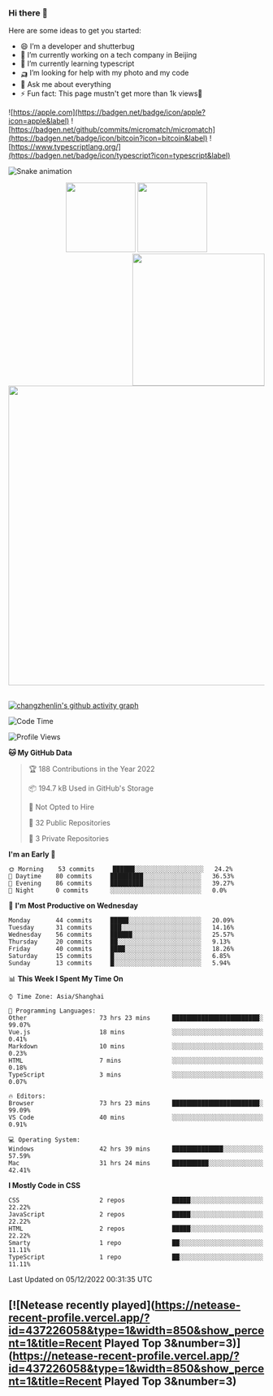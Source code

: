 
### Hi there 👋


Here are some ideas to get you started:

- 😄 I’m a developer and shutterbug
- 🔭 I’m currently working on a tech company in Beijing
- 🌱 I’m currently learning typescript
- 🛺 I’m looking for help with my photo and my code
- 💬 Ask me about everything
- ⚡ Fun fact: This page mustn't get more than 1k views🤣

![https://apple.com](https://badgen.net/badge/icon/apple?icon=apple&label)
![https://badgen.net/github/commits/micromatch/micromatch](https://badgen.net/badge/icon/bitcoin?icon=bitcoin&label)
![https://www.typescriptlang.org/](https://badgen.net/badge/icon/typescript?icon=typescript&label)




![Snake animation](https://github.com/changzhenlin/changzhenlin/blob/output/github-contribution-grid-snake.svg)

<!-- GitHub数据统计 -->
<div align="center">
  <img height="137px" src="https://github-readme-stats.vercel.app/api?username=changzhenlin&hide_title=true&hide_border=true&show_icons=trueline_height=21&text_color=000&icon_color=000&theme=graywhite" />
  <img height="137px" src="https://github-readme-stats.vercel.app/api/top-langs/?username=changzhenlin&hide_title=true&hide_border=true&layout=compact&langs_count=6&text_color=000&icon_color=fff&theme=graywhite" />
</div>

<!-- 连续提交代码天数记录 -->
<div align="center">
  <img style="float:right" width="260" src="https://media.giphy.com/media/G90BPjJbzidJIbVs54/giphy.gif" />
  <img width="590" src="https://github-readme-streak-stats.herokuapp.com/?user=changzhenlin&hide_border=true" />
</div>
<br>

[![changzhenlin's github activity graph](https://activity-graph.herokuapp.com/graph?username=changzhenlin&theme=dracula)](https://github.com/changzhenlin)


<!--START_SECTION:waka-->
![Code Time](http://img.shields.io/badge/Code%20Time-2%2C309%20hrs%2046%20mins-blue)

![Profile Views](http://img.shields.io/badge/Profile%20Views-749-blue)

**🐱 My GitHub Data** 

> 🏆 188 Contributions in the Year 2022
 > 
> 📦 194.7 kB Used in GitHub's Storage 
 > 
> 🚫 Not Opted to Hire
 > 
> 📜 32 Public Repositories 
 > 
> 🔑 3 Private Repositories  
 > 
**I'm an Early 🐤** 

```text
🌞 Morning    53 commits     ██████░░░░░░░░░░░░░░░░░░░   24.2% 
🌆 Daytime    80 commits     █████████░░░░░░░░░░░░░░░░   36.53% 
🌃 Evening    86 commits     █████████░░░░░░░░░░░░░░░░   39.27% 
🌙 Night      0 commits      ░░░░░░░░░░░░░░░░░░░░░░░░░   0.0%

```
📅 **I'm Most Productive on Wednesday** 

```text
Monday       44 commits     █████░░░░░░░░░░░░░░░░░░░░   20.09% 
Tuesday      31 commits     ███░░░░░░░░░░░░░░░░░░░░░░   14.16% 
Wednesday    56 commits     ██████░░░░░░░░░░░░░░░░░░░   25.57% 
Thursday     20 commits     ██░░░░░░░░░░░░░░░░░░░░░░░   9.13% 
Friday       40 commits     ████░░░░░░░░░░░░░░░░░░░░░   18.26% 
Saturday     15 commits     █░░░░░░░░░░░░░░░░░░░░░░░░   6.85% 
Sunday       13 commits     █░░░░░░░░░░░░░░░░░░░░░░░░   5.94%

```


📊 **This Week I Spent My Time On** 

```text
⌚︎ Time Zone: Asia/Shanghai

💬 Programming Languages: 
Other                    73 hrs 23 mins      ████████████████████████░   99.07% 
Vue.js                   18 mins             ░░░░░░░░░░░░░░░░░░░░░░░░░   0.41% 
Markdown                 10 mins             ░░░░░░░░░░░░░░░░░░░░░░░░░   0.23% 
HTML                     7 mins              ░░░░░░░░░░░░░░░░░░░░░░░░░   0.18% 
TypeScript               3 mins              ░░░░░░░░░░░░░░░░░░░░░░░░░   0.07%

🔥 Editors: 
Browser                  73 hrs 23 mins      ████████████████████████░   99.09% 
VS Code                  40 mins             ░░░░░░░░░░░░░░░░░░░░░░░░░   0.91%

💻 Operating System: 
Windows                  42 hrs 39 mins      ██████████████░░░░░░░░░░░   57.59% 
Mac                      31 hrs 24 mins      ██████████░░░░░░░░░░░░░░░   42.41%

```

**I Mostly Code in CSS** 

```text
CSS                      2 repos             █████░░░░░░░░░░░░░░░░░░░░   22.22% 
JavaScript               2 repos             █████░░░░░░░░░░░░░░░░░░░░   22.22% 
HTML                     2 repos             █████░░░░░░░░░░░░░░░░░░░░   22.22% 
Smarty                   1 repo              ██░░░░░░░░░░░░░░░░░░░░░░░   11.11% 
TypeScript               1 repo              ██░░░░░░░░░░░░░░░░░░░░░░░   11.11%

```



 Last Updated on 05/12/2022 00:31:35 UTC
<!--END_SECTION:waka-->
[![Netease recently played](https://netease-recent-profile.vercel.app/?id=437226058&type=1&width=850&show_percent=1&title=Recent Played Top 3&number=3)](https://netease-recent-profile.vercel.app/?id=437226058&type=1&width=850&show_percent=1&title=Recent Played Top 3&number=3)
---

